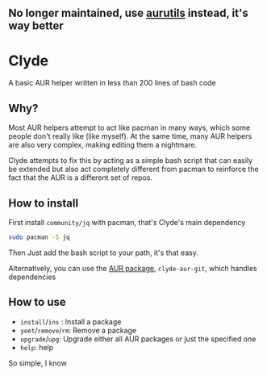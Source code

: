 ## No longer maintained, use [aurutils](https://github.com/AladW/aurutils) instead, it's way better

# Clyde
A basic AUR helper written in less than 200 lines of bash code

## Why?
Most AUR helpers attempt to act like pacman in many ways, which some people don't really like (like myself). At the same time, many AUR helpers are also very complex, making editing them a nightmare.

Clyde attempts to fix this by acting as a simple bash script that can easily be extended but also act completely different from pacman to reinforce the fact that the AUR is a different set of repos.

## How to install
First install `community/jq` with pacman, that's Clyde's main dependency
```sh
sudo pacman -S jq
```
Then Just add the bash script to your path, it's that easy. 

Alternatively, you can use the [AUR package](https://aur.archlinux.org/packages/clyde-aur-git), `clyde-aur-git`, which handles dependencies

## How to use
* `install`/`ins` : Install a package
* `yeet`/`remove`/`rm`: Remove a package
* `upgrade`/`upg`: Upgrade either all AUR packages or just the specified one
* `help`: help

So simple, I know
